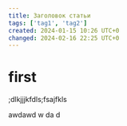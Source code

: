 ```yaml
---
title: Заголовок статьи
tags: ['tag1', 'tag2']
created: 2024-01-15 10:26 UTC+0
changed: 2024-02-16 22:25 UTC+0
---
```

# first
;dlkjjjkfdls;fsajfkls


awdawd
w
da
d
